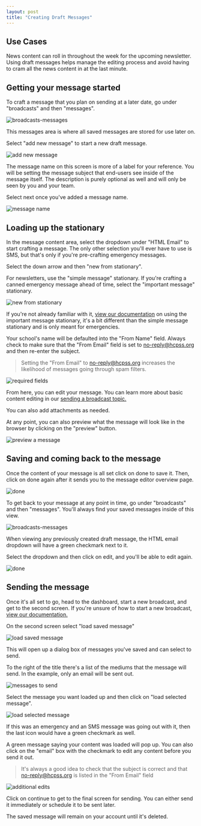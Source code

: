 ```yaml
---
layout: post
title: "Creating Draft Messages"
---
```


## Use Cases

News content can roll in throughout the week for the upcoming newsletter. Using draft messages helps manage the editing process and avoid having to cram all the news content in at the last minute. 

## Getting your message started

To craft a message that you plan on sending at a later date, go under "broadcasts" and then "messages".

![broadcasts-messages](/school-messenger-help/images/broadcasts-messages.png)

This messages area is where all saved messages are stored for use later on.

Select "add new message" to start a new draft message.

![add new message](/school-messenger-help/images/add-new-message.png)

The message name on this screen is more of a label for your reference. You will be setting the message subject that end-users see inside of the message itself. The description is purely optional as well and will only be seen by you and your team.

Select next once you've added a message name.

![message name](/school-messenger-help/images/message-name.png)

## Loading up the stationary

In the message content area, select the dropdown under "HTML Email" to start crafting a message. The only other selection you'll ever have to use is SMS, but that's only if you're pre-crafting emergency messages. 

Select the down arrow and then "new from stationary".

For newsletters, use the "simple message" stationary. If you're crafting a canned emergency message ahead of time, select the "important message" stationary. 

![new from stationary](/school-messenger-help/images/new-stationary.png)

If you're not already familiar with it, <a href="/school-messenger-help/2014/02/17/important-message-stationary.html">view our documentation</a> on using the important message stationary, it's a bit different than the simple message stationary and is only meant for emergencies.

Your school's name will be defaulted into the "From Name" field. Always check to make sure that the "From Email" field is set to no-reply@hcpss.org and then re-enter the subject.

> Setting the "From Email" to no-reply@hcpss.org increases the likelihood of messages going through spam filters.

![required fields](/school-messenger-help/images/stationary-fields.png)

From here, you can edit your message. You can learn more about basic content editing in our <a href="/school-messenger-help/2014/02/17/quickly-send.html#message-editing">sending a broadcast topic.</a>

You can also add attachments as needed.

At any point, you can also preview what the message will look like in the browser by clicking on the "preview" button.

![preview a message](/school-messenger-help/images/preview-messages.png)

## Saving and coming back to the message

Once the content of your message is all set click on done to save it. Then, click on done again after it sends you to the message editor overview page.

![done](/school-messenger-help/images/done.png)

To get back to your message at any point in time, go under "broadcasts" and then "messages". You'll always find your saved messages inside of this view.

![broadcasts-messages](/school-messenger-help/images/broadcasts-messages.png)

When viewing any previously created draft message, the HTML email dropdown will have a green checkmark next to it.

Select the dropdown and then click on edit, and you'll be able to edit again.

![done](/school-messenger-help/images/second-edits.png)

<a id="saved-messages">

## Sending the message

Once it's all set to go, head to the dashboard, start a new broadcast, and get to the second screen. If you're unsure of how to start a new broadcast, <a href="/school-messenger-help/2014/02/17/quickly-send.html">view our documentation.</a>

On the second screen select "load saved message"

![load saved message](/school-messenger-help/images/load-saved-message.png)

This will open up a dialog box of messages you've saved and can select to send.

To the right of the title there's a list of the mediums that the message will send. In the example, only an email will be sent out. 

![messages to send](/school-messenger-help/images/load-selection.png)

Select the message you want loaded up and then click on "load selected message".

![load selected message](/school-messenger-help/images/load-selected.png)

If this was an emergency and an SMS message was going out with it, then the last icon would have a green checkmark as well. 

A green message saying your content was loaded will pop up. You can also click on the "email" box with the checkmark to edit any content before you send it out. 

> It's always a good idea to check that the subject is correct and that no-reply@hcpss.org is listed in the "From Email" field

![additional edits](/school-messenger-help/images/last-minute-edits.png)

Click on continue to get to the final screen for sending. You can either send it immediately or schedule it to be sent later.

The saved message will remain on your account until it's deleted. 